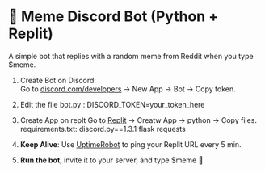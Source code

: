 # 🤖 Meme Discord Bot (Python + Replit)

A simple bot that replies with a random meme from Reddit when you type $meme.

1. Create Bot on Discord:  
   Go to [discord.com/developers](https://discord.com/developers) → New App → Bot → Copy token.


2. Edit the file bot.py :
   DISCORD_TOKEN=your_token_here


3. Create App on replt
   Go to [Replit](https://replit.com/~) → Creatw App → python → Copy files.
   requirements.txt:
   discord.py==1.3.1
   flask
   requests

4. **Keep Alive**: Use [UptimeRobot](https://uptimerobot.com) to ping your Replit URL every 5 min.

5. **Run the bot**, invite it to your server, and type $meme 🎉
